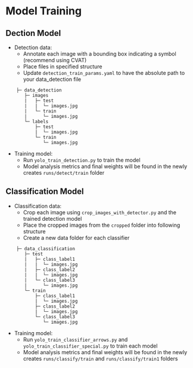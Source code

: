 # Model Training

## Dection Model
- Detection data:
    - Annotate each image with a bounding box indicating a symbol (recommend using CVAT)
    - Place files in specified structure
    - Update `detection_train_params.yaml` to have the absolute path to your data_detection file

```
    ├─ data_detection
       ├─ images
       |   ├─ test
       |   |  └─ images.jpg
       |   └─ train
       |      └─ images.jpg
       └─ labels
           ├─ test
           |  └─ images.jpg
           └─ train
              └─ images.jpg
```

- Training model:
    - Run `yolo_train_detection.py` to train the model
    - Model analysis metrics and final weights will be found in the newly creates `runs/detect/train` folder

## Classification Model
- Classification data:
    - Crop each image using `crop_images_with_detector.py` and the trained detection model
    - Place the cropped images from the `cropped` folder into following structure
    - Create a new data folder for each classifier 

```
    ├─ data_classification
       ├─ test
       |   ├─ class_label1
       |   |  └─ images.jpg
       |   ├─ class_label2
       |   |  └─ images.jpg
       |   └─ class_label3
       |      └─ images.jpg
       └─ train
           ├─ class_label1
           |  └─ images.jpg
           ├─ class_label2
           |  └─ images.jpg
           └─ class_label3
              └─ images.jpg
```

- Training model:
    - Run `yolo_train_classifier_arrows.py` and `yolo_train_classifier_special.py` to train each model
    - Model analysis metrics and final weights will be found in the newly creates `runs/classify/train` and `runs/classify/train1` folders

